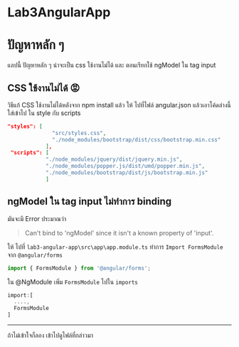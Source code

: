 # Lab3AngularApp
# ปัญหาหลัก ๆ
แลปนี้ ปัญหาหลัก ๆ น่าจะเป็น css ใช้งานไม่ได้ และ ตอนเรียกใช้ ngModel ใน tag input 
## CSS ใช้งานไม่ได้ :rage:
วิธีแก้ CSS ใช้งานไม่ได้หลังจาก npm install แล้ว ให้ ไปที่ไฟล์ angular.json แล้วเอาโค้ดล่างนี้ใส่เข้าไป
ใน style กับ scripts 
```JSON  
"styles": [
              "src/styles.css",
			  "./node_modules/bootstrap/dist/css/bootstrap.min.css"
            ],
 "scripts": [
			"./node_modules/jquery/dist/jquery.min.js",
			"./node_modules/popper.js/dist/umd/popper.min.js",
			"./node_modules/bootstrap/dist/js/bootstrap.min.js"
			]
```

## ngModel ใน tag input ไม่ทำการ binding
มันจะมี Error ประมาณว่า 
> Can't bind to 'ngModel' since it isn't a known property of 'input'.

ให้ ไปที่ `lab3-angular-app\src\app\app.module.ts` ทำการ `Import FormsModule` จาก `@angular/forms`
```TypeScript
import { FormsModule } from '@angular/forms';
```
ใน @NgModule เพิ่ม `FormsModule` ไปใน `imports`
```TypeScript
import:[
  ....,
  FormsModule
]
```

---
ถ้าไม่เข้าใจก็ลอง เข้าไปดูไฟล์ที่กล่าวมา

